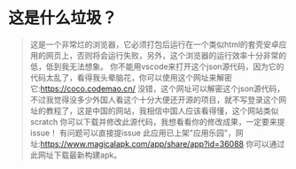 # 这是什么垃圾？


> 这是一个非常烂的浏览器，它必须打包后运行在一个类似html的套壳安卓应用的网页上，否则将会运行失败，另外，这个浏览器的运行效率十分非常的低，低到我无法想象。
你不能用vscode来打开这个json源代码，因为它的代码太乱了，看得我头晕脑花，你可以使用这个网址来解密它:https://coco.codemao.cn/
没错，这个网址可以解密这个json源代码，不过我觉得没多少外国人看这个十分大便还开源的项目，就不写登录这个网址的教程了，这是中国的网站，我相信中国人应该看得懂，这个网站类似scratch
你可以下载并修改此源代码，我想看看你的修改成果，一定要来提issue！
有问题可以直接提issue
此应用已上架"应用乐园"，网址:https://www.magicalapk.com/app/share/app?id=36088
你可以通过此网址下载最新构建apk。
